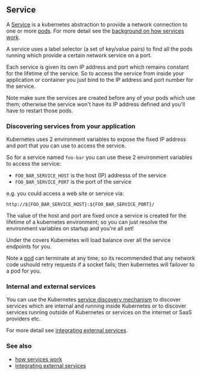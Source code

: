 ## Service

A [Service](https://github.com/GoogleCloudPlatform/kubernetes/blob/master/DESIGN.md#labels) is a kubernetes abstraction to provide a network connection to one or more [pods](pods.html). For more detail see the [background on how services work](https://github.com/GoogleCloudPlatform/kubernetes/blob/master/docs/services.md).

A service uses a label selector (a set of key/value pairs) to find all the pods running which provide a certain network service on a port. 

Each service is given its own IP address and port which remains constant for the lifetime of the service. So to access the service from inside your application or container you just bind to the IP address and port number for the service. 

Note make sure the services are created before any of your pods which use them; otherwise the service won't have its IP address defined and you'll have to restart those pods. 

### Discovering services from your application

Kubernetes uses 2 environment variables to expose the fixed IP address and port that you can use to access the service.

So for a service named `foo-bar` you can use these 2 environment variables to access the service:

* `FOO_BAR_SERVICE_HOST` is the host (IP) addresss of the service
* `FOO_BAR_SERVICE_PORT` is the port of the service

e.g. you could access a web site or service via:

    http://${FOO_BAR_SERVICE_HOST}:${FOO_BAR_SERVICE_PORT}/
    
The value of the host and port are fixed once a service is created for the lifetime of a kubernetes environment; so you can just resolve the environment variables on startup and you're all set!
    
Under the covers Kubernetes will load balance over all the service endpoints for you.
    
Note a [pod](pod.html) can terminate at any time; so its recommended that any network code ushould retry requests if a socket fails; then kubernetes will failover to a pod for you.
        
### Internal and external services

You can use the Kubernetes [service discovery mechanism](https://github.com/GoogleCloudPlatform/kubernetes/blob/master/docs/services.md) to discover services which are internal and running inside Kubernetes or to discover services running outside of Kubernetes or services on the internet or SaaS providers etc.

For more detail see [integrating external services](http://docs.openshift.org/latest/dev_guide/integrating_external_services.html).

### See also

* [how services work](https://github.com/GoogleCloudPlatform/kubernetes/blob/master/docs/services.md)
* [integrating external services](http://docs.openshift.org/latest/dev_guide/integrating_external_services.html)